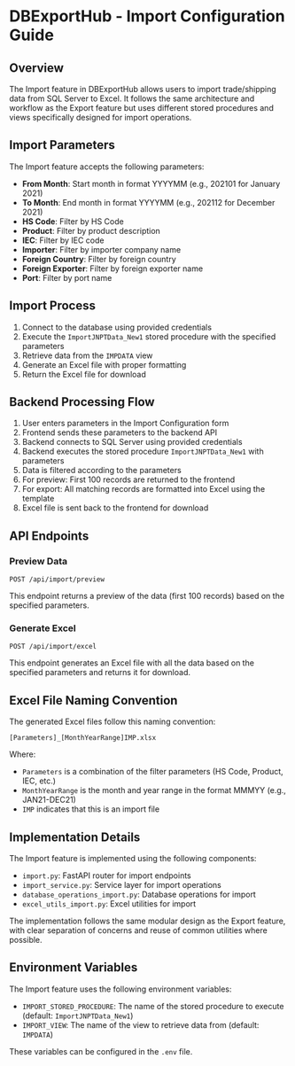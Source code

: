 # DBExportHub - Import Configuration Guide

## Overview

The Import feature in DBExportHub allows users to import trade/shipping data from SQL Server to Excel. It follows the same architecture and workflow as the Export feature but uses different stored procedures and views specifically designed for import operations.

## Import Parameters

The Import feature accepts the following parameters:

- **From Month**: Start month in format YYYYMM (e.g., 202101 for January 2021)
- **To Month**: End month in format YYYYMM (e.g., 202112 for December 2021)
- **HS Code**: Filter by HS Code
- **Product**: Filter by product description
- **IEC**: Filter by IEC code
- **Importer**: Filter by importer company name
- **Foreign Country**: Filter by foreign country
- **Foreign Exporter**: Filter by foreign exporter name
- **Port**: Filter by port name

## Import Process

1. Connect to the database using provided credentials
2. Execute the `ImportJNPTData_New1` stored procedure with the specified parameters
3. Retrieve data from the `IMPDATA` view
4. Generate an Excel file with proper formatting
5. Return the Excel file for download

## Backend Processing Flow

1. User enters parameters in the Import Configuration form
2. Frontend sends these parameters to the backend API
3. Backend connects to SQL Server using provided credentials
4. Backend executes the stored procedure `ImportJNPTData_New1` with parameters
5. Data is filtered according to the parameters
6. For preview: First 100 records are returned to the frontend
7. For export: All matching records are formatted into Excel using the template
8. Excel file is sent back to the frontend for download

## API Endpoints

### Preview Data

```
POST /api/import/preview
```

This endpoint returns a preview of the data (first 100 records) based on the specified parameters.

### Generate Excel

```
POST /api/import/excel
```

This endpoint generates an Excel file with all the data based on the specified parameters and returns it for download.

## Excel File Naming Convention

The generated Excel files follow this naming convention:

```
[Parameters]_[MonthYearRange]IMP.xlsx
```

Where:
- `Parameters` is a combination of the filter parameters (HS Code, Product, IEC, etc.)
- `MonthYearRange` is the month and year range in the format MMMYY (e.g., JAN21-DEC21)
- `IMP` indicates that this is an import file

## Implementation Details

The Import feature is implemented using the following components:

- `import.py`: FastAPI router for import endpoints
- `import_service.py`: Service layer for import operations
- `database_operations_import.py`: Database operations for import
- `excel_utils_import.py`: Excel utilities for import

The implementation follows the same modular design as the Export feature, with clear separation of concerns and reuse of common utilities where possible.

## Environment Variables

The Import feature uses the following environment variables:

- `IMPORT_STORED_PROCEDURE`: The name of the stored procedure to execute (default: `ImportJNPTData_New1`)
- `IMPORT_VIEW`: The name of the view to retrieve data from (default: `IMPDATA`)

These variables can be configured in the `.env` file.